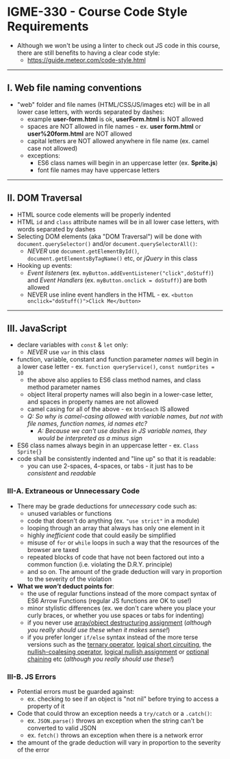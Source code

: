 # IGME-330 - Course Code Style Requirements

- Although we won't be using a linter to check out JS code in this course, there are still benefits to having a clear code style:
  - https://guide.meteor.com/code-style.html

<hr>

## I. Web file naming conventions

- "web" folder and file names (HTML/CSS/JS/images etc) will be in all lower case letters, with words separated by dashes:
  - example **user-form.html** is ok, **userForm.html** is NOT allowed
  - spaces are NOT allowed in file names - ex. **user form.html** or **user%20form.html** are NOT allowed
  - capital letters are NOT allowed anywhere in file name (ex. camel case not allowed)
  - exceptions:
    - ES6 class names will begin in an uppercase letter (ex. **Sprite.js**)
    - font file names may have uppercase letters
    
<hr>

## II. DOM Traversal
- HTML source code elements will be properly indented
- HTML `id` and `class` attribute names will be in all lower case letters, with words separated by dashes
- Selecting DOM elements (aka "DOM Traversal") will be done with `document.querySelector()` and/or `document.querySelectorAll()`:
  - *NEVER* use `document.getElementById()`, `document.getElementsByTagName()` etc, or *jQuery* in this class
- Hooking up events:
  - *Event listeners* (ex. `myButton.addEventListener("click",doStuff)`) and *Event Handlers* (ex. `myButton.onclick = doStuff)`) are both allowed
  - NEVER use inline event handlers in the HTML - ex. `<button onclick="doStuff()">Click Me</button>`

<hr>

## III. JavaScript

- declare variables with `const` & `let` only:
  - *NEVER* use `var` in this class
- function, variable, constant and function parameter *names* will begin in a lower case letter - ex. `function queryService()`, `const numSprites = 10`
  - the above also applies to ES6 class method names, and class method parameter names
  - object literal property names will also begin in a lower-case letter, and spaces in property names are not allowed
  - camel casing for all of the above - ex `btnSeach` IS allowed
  - *Q: So why is camel-casing allowed with variable names, but not with file names, function names, id names etc?*
    - *A: Because we can't use dashes in JS variable names, they would be interpreted as a minus sign*
- ES6 class names always begin in an uppercase letter - ex. `Class Sprite{}`
- code shall be consistently indented and "line up" so that it is readable:
  - you can use 2-spaces, 4-spaces, or tabs - it just has to be  *consistent* and *readable*

### III-A. Extraneous or Unnecessary Code

- There may be grade deductions for *unnecessary* code such as:
  - unused variables or functions
  - code that doesn't do anything (ex. `"use strict"` in a module)
  - looping through an array that always has only one element in it
  - highly *inefficient* code that could easily be simplified
  - misuse of `for` or `while` loops in such a way that the resources of the browser are taxed
  - repeated blocks of code that have not been factored out into a common function (i.e. violating the D.R.Y. principle)
  - and so on. The amount of the grade deduction will vary in proportion to the severity of the violation
- **What we *won't* deduct points for**:
  - the use of regular functions instead of the more compact syntax of ES6 Arrow Functions (regular JS functions are OK to use!)
  - minor stylistic differences (ex. we don't care where you place your curly braces, or whether you use spaces or tabs for indenting)
  - if you never use [array/object destructuring assignment](https://developer.mozilla.org/en-US/docs/Web/JavaScript/Reference/Operators/Destructuring_assignment) (*although you really should use these when it makes sense!*)
  - if you prefer longer `if/else` syntax instead of the more terse versions such as the [ternary operator](https://developer.mozilla.org/en-US/docs/Web/JavaScript/Reference/Operators/Conditional_Operator), [logical short circuiting](https://codeburst.io/javascript-what-is-short-circuit-evaluation-ff22b2f5608c?gi=523775959546), the [nullish-coalesing operator](https://developer.mozilla.org/en-US/docs/Web/JavaScript/Reference/Operators/Nullish_coalescing_operator), [logical nullish assignment](https://developer.mozilla.org/en-US/docs/Web/JavaScript/Reference/Operators/Logical_nullish_assignment) or [optional chaining](https://developer.mozilla.org/en-US/docs/Web/JavaScript/Reference/Operators/Optional_chaining) etc (*although you really should use these!*)


### III-B. JS Errors
- Potential errors must be guarded against:
  - ex. checking to see if an object is "not nil" before trying to access a property of it
- Code that could throw an exception needs a `try/catch` or a `.catch()`:
  - ex. `JSON.parse()` throws an exception when the string can't be converted to valid JSON
  - ex. `fetch()` throws an exception when there is a network error
- the amount of the grade deduction will vary in proportion to the severity of the error
